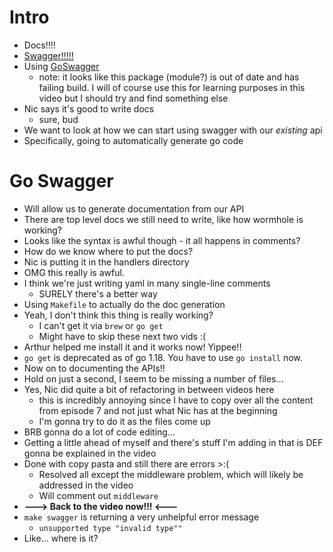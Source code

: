 # Intro
* Docs!!!!
* [Swagger!!!!!](https://swagger.io/)
* Using [GoSwagger](https://github.com/go-swagger/go-swagger)
    * note: it looks like this package (module?) is out of date and has failing build. I will of course use this for learning purposes in this video but I should try and find something else
* Nic says it's good to write docs
    * sure, bud
* We want to look at how we can start using swagger with our _existing_ api
* Specifically, going to automatically generate go code

# Go Swagger
* Will allow us to generate documentation from our API
* There are top level docs we still need to write, like how wormhole is working?
* Looks like the syntax is awful though - it all happens in comments?
* How do we know where to put the docs?
* Nic is putting it in the handlers directory
* OMG this really is awful.
* I think we're just writing yaml in many single-line comments
    * SURELY there's a better way
* Using `Makefile` to actually do the doc generation
* Yeah, I don't think this thing is really working?
    * I can't get it via `brew` or `go get`
    * Might have to skip these next two vids :(
* Arthur helped me install it and it works now! Yippee!!
* `go get` is deprecated as of go 1.18. You have to use `go install` now.
* Now on to documenting the APIs!!
* Hold on just a second, I seem to be missing a number of files...
* Yes, Nic did quite a bit of refactoring in between videos here
  * this is incredibly annoying since I have to copy over all the content from episode 7 and not just what Nic has at the beginning
  * I'm gonna try to do it as the files come up
* BRB gonna do a lot of code editing...
* Getting a little ahead of myself and there's stuff I'm adding in that is DEF gonna be explained in the video
* Done with copy pasta and still there are errors >:(
  * Resolved all except the middleware problem, which will likely be addressed in the video
  * Will comment out `middleware`
* **---> Back to the video now!!! <---**
* `make swagger` is returning a very unhelpful error message
  * `unsupported type "invalid type""`
* Like... where is it?
